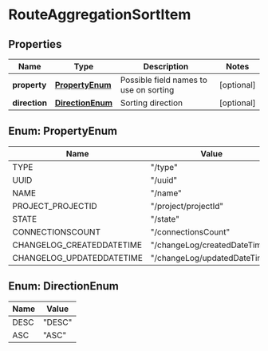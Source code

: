 

# RouteAggregationSortItem


## Properties

| Name | Type | Description | Notes |
|------------ | ------------- | ------------- | -------------|
|**property** | [**PropertyEnum**](#PropertyEnum) | Possible field names to use on sorting |  [optional] |
|**direction** | [**DirectionEnum**](#DirectionEnum) | Sorting direction |  [optional] |



## Enum: PropertyEnum

| Name | Value |
|---- | -----|
| TYPE | &quot;/type&quot; |
| UUID | &quot;/uuid&quot; |
| NAME | &quot;/name&quot; |
| PROJECT_PROJECTID | &quot;/project/projectId&quot; |
| STATE | &quot;/state&quot; |
| CONNECTIONSCOUNT | &quot;/connectionsCount&quot; |
| CHANGELOG_CREATEDDATETIME | &quot;/changeLog/createdDateTime&quot; |
| CHANGELOG_UPDATEDDATETIME | &quot;/changeLog/updatedDateTime&quot; |



## Enum: DirectionEnum

| Name | Value |
|---- | -----|
| DESC | &quot;DESC&quot; |
| ASC | &quot;ASC&quot; |



